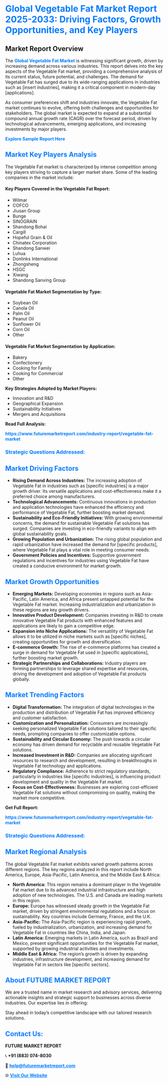 <h1 style="color: #007BFF;">Global Vegetable Fat Market Report 2025-2033: Driving Factors, Growth Opportunities, and Key Players</h1>

<section id="overview">
<h2>Market Report Overview</h2>
<p>The <a href="https://www.futuremarketreport.com/industry-report/vegetable-fat-market" style="color: #007BFF; text-decoration: none;"><strong>Global Vegetable Fat Market</strong></a> is witnessing significant growth, driven by increasing demand across various industries. This report delves into the key aspects of the Vegetable Fat market, providing a comprehensive analysis of its current status, future potential, and challenges. The demand for Vegetable Fat has surged due to its wide-ranging applications in industries such as [insert industries], making it a critical component in modern-day [applications].</p>
<p>As consumer preferences shift and industries innovate, the Vegetable Fat market continues to evolve, offering both challenges and opportunities for stakeholders. The global market is expected to expand at a substantial compound annual growth rate (CAGR) over the forecast period, driven by technological advancements, emerging applications, and increasing investments by major players.</p>
</section>

<section id="overview">
<p><a href="https://www.futuremarketreport.com/request-sample/reportId=55142" style="color: #007BFF; text-decoration: none;"><strong>Explore Sample Report Here</strong></a></p>
</section>

<section id="key-players">
<h2 style="color: #007BFF;">Market Key Players Analysis</h2>
<p>The Vegetable Fat market is characterized by intense competition among key players striving to capture a larger market share. Some of the leading companies in the market include:</p>
<h4>Key Players Covered in the Vegetable Fat Report:</h4>
<ul><li>Wilmar</li><li>COFCO</li><li>Jiusan Group</li><li>Bunge</li><li>SINOGRAIN</li><li>Shandong Bohai</li><li>Cargill</li><li>Hopeful Grain &amp; Oil</li><li>Chinatex Corporation</li><li>Shandong Sanwei</li><li>Luhua</li><li>Donlinks International</li><li>Zhongsheng</li><li>HSGC</li><li>Xiwang</li><li>Shandong Sanxing Group</li></ul>
<h4>Vegetable Fat Market Segmentation by Type:</h4>
<ul><li>Soybean Oil</li><li>Canola Oil</li><li>Palm Oil</li><li>Peanut Oil</li><li>Sunflower Oil</li><li>Corn Oil</li><li>Other</li></ul>

<h4>Vegetable Fat Market Segmentation by Application:</h4>
<ul><li>Bakery</li><li>Confectionery</li><li>Cooking for Family</li><li>Cooking for Commercial</li><li>Other</li></ul>
<p><strong>Key Strategies Adopted by Market Players:</strong></p>
<ul>
<li>Innovation and R&D</li>
<li>Geographical Expansion</li>
<li>Sustainability Initiatives</li>
<li>Mergers and Acquisitions</li>
</ul>
</section>

<section>
<p><strong>Read Full Analysis: </strong></p><a href="https://www.futuremarketreport.com/industry-report/vegetable-fat-market" style="color: #007BFF; text-decoration: none;"><strong>https://www.futuremarketreport.com/industry-report/vegetable-fat-market</strong></a>
<h3 style="color: #007BFF;">Strategic Questions Addressed:</h3>
</section>

<section id="driving-factors">
<h2 style="color: #007BFF;">Market Driving Factors</h2>
<ul>
<li><strong>Rising Demand Across Industries:</strong> The increasing adoption of Vegetable Fat in industries such as [specific industries] is a major growth driver. Its versatile applications and cost-effectiveness make it a preferred choice among manufacturers.</li>
<li><strong>Technological Advancements:</strong> Continuous innovations in production and application technologies have enhanced the efficiency and performance of Vegetable Fat, further boosting market demand.</li>
<li><strong>Sustainability and Eco-Friendly Initiatives:</strong> With growing environmental concerns, the demand for sustainable Vegetable Fat solutions has surged. Companies are investing in eco-friendly variants to align with global sustainability goals.</li>
<li><strong>Growing Population and Urbanization:</strong> The rising global population and rapid urbanization have increased the demand for [specific products], where Vegetable Fat plays a vital role in meeting consumer needs.</li>
<li><strong>Government Policies and Incentives:</strong> Supportive government regulations and incentives for industries using Vegetable Fat have created a conducive environment for market growth.</li>
</ul>
</section>

<section id="growth-opportunities">
<h2 style="color: #007BFF;">Market Growth Opportunities</h2>
<ul>
<li><strong>Emerging Markets:</strong> Developing economies in regions such as Asia-Pacific, Latin America, and Africa present untapped potential for the Vegetable Fat market. Increasing industrialization and urbanization in these regions are key growth drivers.</li>
<li><strong>Innovative Product Development:</strong> Companies investing in R&D to create innovative Vegetable Fat products with enhanced features and applications are likely to gain a competitive edge.</li>
<li><strong>Expansion into Niche Applications:</strong> The versatility of Vegetable Fat allows it to be utilized in niche markets such as [specific niches], creating opportunities for growth and diversification.</li>
<li><strong>E-commerce Growth:</strong> The rise of e-commerce platforms has created a surge in demand for Vegetable Fat used in [specific applications], further boosting market growth.</li>
<li><strong>Strategic Partnerships and Collaborations:</strong> Industry players are forming partnerships to leverage shared expertise and resources, driving the development and adoption of Vegetable Fat products globally.</li>
</ul>
</section>

<section id="trending-factors">
<h2 style="color: #007BFF;">Market Trending Factors</h2>
<ul>
<li><strong>Digital Transformation:</strong> The integration of digital technologies in the production and distribution of Vegetable Fat has improved efficiency and customer satisfaction.</li>
<li><strong>Customization and Personalization:</strong> Consumers are increasingly seeking personalized Vegetable Fat solutions tailored to their specific needs, prompting companies to offer customizable options.</li>
<li><strong>Sustainability and Circular Economy:</strong> The push towards a circular economy has driven demand for recyclable and reusable Vegetable Fat solutions.</li>
<li><strong>Increased Investment in R&D:</strong> Companies are allocating significant resources to research and development, resulting in breakthroughs in Vegetable Fat technology and applications.</li>
<li><strong>Regulatory Compliance:</strong> Adherence to strict regulatory standards, particularly in industries like [specific industries], is influencing product development and quality in the Vegetable Fat market.</li>
<li><strong>Focus on Cost-Effectiveness:</strong> Businesses are exploring cost-efficient Vegetable Fat solutions without compromising on quality, making the market more competitive.</li>
</ul>
</section>

<section>
<p><strong>Get Full Report: </strong></p><a href="https://www.futuremarketreport.com/industry-report/vegetable-fat-market" style="color: #007BFF; text-decoration: none;"><strong>https://www.futuremarketreport.com/industry-report/vegetable-fat-market</strong></a>
<h3 style="color: #007BFF;">Strategic Questions Addressed:</h3>
</section>


<section id="regional-analysis">
<h2 style="color: #007BFF;">Market Regional Analysis</h2>
<p>The global Vegetable Fat market exhibits varied growth patterns across different regions. The key regions analyzed in this report include North America, Europe, Asia-Pacific, Latin America, and the Middle East & Africa:</p>
<ul>
<li><strong>North America:</strong> This region remains a dominant player in the Vegetable Fat market due to its advanced industrial infrastructure and high adoption of new technologies. The U.S. and Canada are leading markets in this region.</li>
<li><strong>Europe:</strong> Europe has witnessed steady growth in the Vegetable Fat market, driven by stringent environmental regulations and a focus on sustainability. Key countries include Germany, France, and the U.K.</li>
<li><strong>Asia-Pacific:</strong> The Asia-Pacific region is experiencing rapid growth, fueled by industrialization, urbanization, and increasing demand for Vegetable Fat in countries like China, India, and Japan.</li>
<li><strong>Latin America:</strong> Emerging markets in Latin America, such as Brazil and Mexico, present significant opportunities for the Vegetable Fat market, supported by growing industrial activities and investments.</li>
<li><strong>Middle East & Africa:</strong> The region’s growth is driven by expanding industries, infrastructure development, and increasing demand for Vegetable Fat in sectors like [specific sectors].</li>
</ul>
</section>

<footer>
<h2 style="color: #007BFF;">About FUTURE MARKET REPORT</h2>
<p>We are a trusted name in market research and advisory services, delivering actionable insights and strategic support to businesses across diverse industries. Our expertise lies in offering:</p>

<p>Stay ahead in today’s competitive landscape with our tailored research solutions.</p>

<h2 style="color: #007BFF;">Contact Us:</h2>
<p><strong>FUTURE MARKET REPORT</strong></p>
<p>📞 <strong>+91 (883) 074-8030</strong></p>
<p>📧 <strong><a href="mailto:help@futuremarketreport.com" style="color: #007BFF;">help@futuremarketreport.com</a></strong></p>
<p>🌐 <strong><a href="https://www.futuremarketreport.com/" style="color: #007BFF;">Visit Our Website</a></strong></p>
</footer>